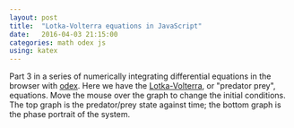 ```yaml
---
layout: post
title:  "Lotka-Volterra equations in JavaScript"
date:   2016-04-03 21:15:00
categories: math odex js
using: katex
---
```


Part 3 in a series of numerically integrating differential
equations in the browser with [odex][odex].
Here we have the [Lotka-Volterra][lv],
or "predator prey", equations. Move the mouse over the graph
to change the initial conditions. The top graph is the
predator/prey state against time; the bottom graph is the
phase portrait of the system.

<div id='graph'></div>
<div id='phase'></div>

<script src="/public/js/odex-demo-bundle.js"></script>
<script>
  new odexdemo.PredatorPrey('graph', 'phase').draw();
</script>

[odex]: https://www.npmjs.com/package/
[lv]: https://en.wikipedia.org/wiki/Lotka%E2%80%93Volterra_equations
